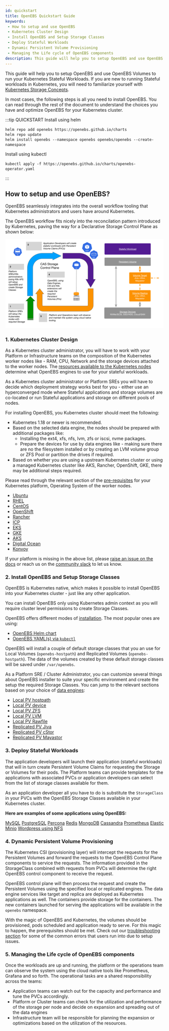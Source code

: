 ```yaml
---
id: quickstart
title: OpenEBS Quickstart Guide
keywords:
 - How to setup and use OpenEBS
 - Kubernetes Cluster Design
 - Install OpenEBS and Setup Storage Classes
 - Deploy Stateful Workloads
 - Dynamic Persistent Volume Provisioning
 - Managing the Life cycle of OpenEBS components
description: This guide will help you to setup OpenEBS and use OpenEBS Volumes to run your Kubernetes Stateful Workloads. If you are new to running Stateful workloads in Kubernetes, you will need to familiarize yourself with Kubernetes Storage Concepts
---
```


This guide will help you to setup OpenEBS and use OpenEBS Volumes to run your Kubernetes Stateful Workloads. If you are new to running Stateful workloads in Kubernetes, you will need to familiarize yourself with [Kubernetes Storage Concepts](/concepts/basics).


In most cases, the following steps is all you need to install OpenEBS. You can read through the rest of the document to understand the choices you have and optimize OpenEBS for your Kubernetes cluster. 
 
:::tip QUICKSTART
  Install using helm
  ```
  helm repo add openebs https://openebs.github.io/charts
  helm repo update
  helm install openebs --namespace openebs openebs/openebs --create-namespace
  ```

  Install using kubectl 
  ```
  kubectl apply -f https://openebs.github.io/charts/openebs-operator.yaml
  ```
:::

## How to setup and use OpenEBS?

OpenEBS seamlessly integrates into the overall workflow tooling that Kubernetes administrators and users have around Kubernetes. 

The OpenEBS workflow fits nicely into the reconcilation pattern introduced by Kubernetes, paving the way for a Declarative Storage Control Plane as shown below: 

![control plane overview](../assets/control-plane-overview.svg)

### 1. Kubernetes Cluster Design

As a Kubernetes cluster administrator, you will have to work with your Platform or Infrastructure teams on the composition of the Kubernetes worker nodes like - RAM, CPU, Network and the storage devices attached to the worker nodes. The [resources available to the Kubernetes nodes](/concepts/casengines#node-capabilities) determine what OpenEBS engines to use for your stateful workloads. 

As a Kubernetes cluster administrator or Platform SREs you will have to decide which deployment strategy works best for you - either use an hyperconverged mode where Stateful applications and storage volumes are co-located or run Stateful applications and storage on different pools of nodes. 

For installing OpenEBS, you Kubernetes cluster should meet the following:
- Kubernetes 1.18 or newer is recommended. 
- Based on the selected data engine, the nodes should be prepared with additional packages like:
  - Installing the ext4, xfs, nfs, lvm, zfs or iscsi, nvme packages.
  - Prepare the devices for use by data engines like - making sure there are no the filesystem installed or by creating an LVM volume group or ZFS Pool or partition the drives if required. 
- Based on whether you are using a upstream Kubernetes cluster or using a managed Kubernetes cluster like AKS, Rancher, OpenShift, GKE, there may be additional steps required. 

Please read through the relevant section of the [pre-requisites](/user-guides/prerequisites) for your Kubernetes platform, Operating System of the worker nodes.

- [Ubuntu](/user-guides/prerequisites#ubuntu)
- [RHEL](/user-guides/prerequisites#rhel)
- [CentOS](/user-guides/prerequisites#centos)
- [OpenShift](/user-guides/prerequisites#openshift)
- [Rancher](/user-guides/prerequisites#rancher)
- [ICP](/user-guides/prerequisites#icp)
- [EKS](/user-guides/prerequisites#eks)
- [GKE](/user-guides/prerequisites#gke)
- [AKS](/user-guides/prerequisites#aks)
- [Digital Ocean](/user-guides/prerequisites#do)
- [Konvoy](/user-guides/prerequisites#konvoy)

If your platform is missing in the above list, please [raise an issue on the docs](https://github.com/openebs/openebs/issues/new/choose) or reach us on the [community slack](/introduction/community) to let us know. 

### 2. Install OpenEBS and Setup Storage Classes

OpenEBS is Kubernetes native, which makes it possible to install OpenEBS into your Kubernetes cluster - just like any other application. 

You can install OpenEBS only using Kubernetes admin context as you will require cluster level permissions to create Storage Classes. 

OpenEBS offers different modes of [installation](/user-guides/installation). The most popular ones are using:
- [OpenEBS Helm chart](/user-guides/installation#installation-through-helm)
- [OpenEBS YAML(s) via `kubectl`](/user-guides/installation#installation-through-kubectl)

OpenEBS will install a couple of default storage classes that you an use for Local Volumes (`openebs-hostpath`) and Replicated Volumes (`openebs-hostpath`). The data of the volumes created by these default storage classes will be saved under `/var/openebs`. 

As a Platform SRE / Cluster Administrator, you can customize several things about OpenEBS installer to suite your specific environment and create the setup the required Storage Classes. You can jump to the relevant sections based on your choice of [data engines](/docs/concepts/casengines#data-engine-capabilities):

- [Local PV hostpath](/user-guides/localpv-hostpath)
- [Local PV device](/user-guides/localpv-device)
- [Local PV ZFS](https://github.com/openebs/zfs-localpv)
- [Local PV LVM](https://github.com/openebs/lvm-localpv)
- [Local PV Rawfile](https://github.com/openebs/rawfile-localpv)
- [Replicated PV Jiva](https://github.com/openebs/jiva-operator)
- [Replicated PV cStor](https://github.com/openebs/cstor-operators/blob/master/docs/quick.md)
- [Replicated PV Mayastor](https://mayastor.gitbook.io/introduction/)

### 3. Deploy Stateful Workloads

The application developers will launch their application (stateful workloads) that will in turn create Persistent Volume Claims for requesting the Storage or Volumes for their pods. The Platform teams can provide templates for the applications with associated PVCs or application developers can select from the list of storage classes available for them. 

As an application developer all you have to do is substitute the `StorageClass` in your PVCs with the OpenEBS Storage Classes available in your Kubernetes cluster. 

**Here are examples of some applications using OpenEBS:**

[MySQL](/stateful-applications/mysql)
[PostgreSQL](/stateful-applications/postgres)
[Percona](/stateful-applications/percona)
[Redis](/stateful-applications/redis)
[MongoDB](/stateful-applications/mongodb)
[Cassandra](/stateful-applications/cassandra)
[Prometheus](/stateful-applications/prometheus)
[Elastic](/stateful-applications/elasticsearch)
[Minio](/stateful-applications/minio)
[Wordpress using NFS](/concepts/rwm)

### 4. Dynamic Persistent Volume Provisioning

The Kubernetes CSI (provisioning layer) will intercept the requests for the Persistent Volumes and forward the requests to the OpenEBS Control Plane components to service the requests. The information provided in the StorageClass combined with requests from PVCs will determine the right OpenEBS control component to receive the request. 

OpenEBS control plane will then process the request and create the Persistent Volumes using the specified local or replicated engines. The data engine services like target and replica are deployed as Kubernetes applications as well. The containers provide storage for the containers. The new containers launched for serving the applications will be available in the `openebs` namespace. 

With the magic of OpenEBS and Kubernetes, the volumes should be provisioned, pods scheduled and application ready to serve. For this magic to happen, the prerequisites should be met. Check out our [troubleshooting section](/troubleshooting/) for some of the common errors that users run into due to setup issues. 


### 5. Managing the Life cycle of OpenEBS components

Once the workloads are up and running, the platform or the operations team can observe the system using the cloud native tools like Prometheus, Grafana and so forth. The operational tasks are a shared responsibility across the teams: 
* Application teams can watch out for the capacity and performance and tune the PVCs accordingly. 
* Platform or Cluster teams can check for the utilization and performance of the storage per node and decide on expansion and spreading out of the data engines 
* Infrastructure team will be responsible for planning the expansion or optimizations based on the utilization of the resources.
